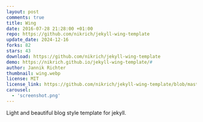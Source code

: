 ```yaml
---
layout: post
comments: true
title: Wing
date: 2016-07-28 21:28:00 +01:00
repo: https://github.com/nikrich/jekyll-wing-template
update_date: 2024-12-16
forks: 82
stars: 43
download: https://github.com/nikrich/jekyll-wing-template
demo: https://nikrich.github.io/jekyll-wing-template/#
author: Jannik Richter
thumbnail: wing.webp
license: MIT
license_link: https://github.com/nikrich/jekyll-wing-template/blob/master/LICENSE
carousel:
  - 'screenshot.png'
---
```


Light and beautiful blog style template for jekyll.

